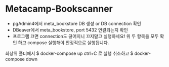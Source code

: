 # Metacamp-Bookscanner

- pgAdmin4에서 meta_bookstore DB 생성 or DB connection 확인
- DBeaver에서 meta_bookstore, port 5432 연결되는지 확인
- 프로그램 끄면 connection도 끊어지니 끄지말고 실행하세요!
  위 두 항목을 모두 확인 하고 compose 실행해야 안정적으로 실행됩니다.

최상위 폴더에서 $ docker-compose up
ctrl+C 로 실행 취소하고 $ docker-compose down
